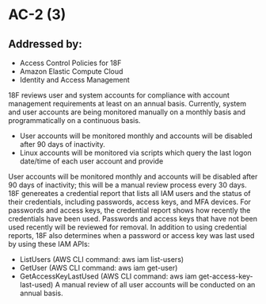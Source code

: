 # AC-2 (3)
## Addressed by:
 - Access Control Policies for 18F
 - Amazon Elastic Compute Cloud
 - Identity and Access Management


18F reviews user and system accounts for compliance with account management requirements at least on an annual basis.  Currently, system and user accounts are being monitored manually on a monthly basis and programmatically on a continuous basis.





- User accounts will be monitored monthly and accounts will be disabled after 90 days of inactivity.
- Linux accounts will be monitored via scripts which query the last logon date/time of each user account and provide 





User accounts will be monitored monthly and accounts will be disabled after 90 days of inactivity; this will be a manual review process every 30 days. 18F genereates a credential report that lists all IAM users and the status of their credentials, including passwords, access keys, and MFA devices. For passwords and access keys, the credential report shows how recently the credentials have been used. Passwords and access keys that have not been used recently will be reviewed for removal.
In addition to using credential reports, 18F also determines when a password or access key was last used by using these IAM APIs:
  - ListUsers (AWS CLI command: aws iam list-users)
  - GetUser (AWS CLI command: aws iam get-user)
  - GetAccessKeyLastUsed (AWS CLI command: aws iam get-access-key-last-used)
A manual review of all user accounts will be conducted on an annual basis.




